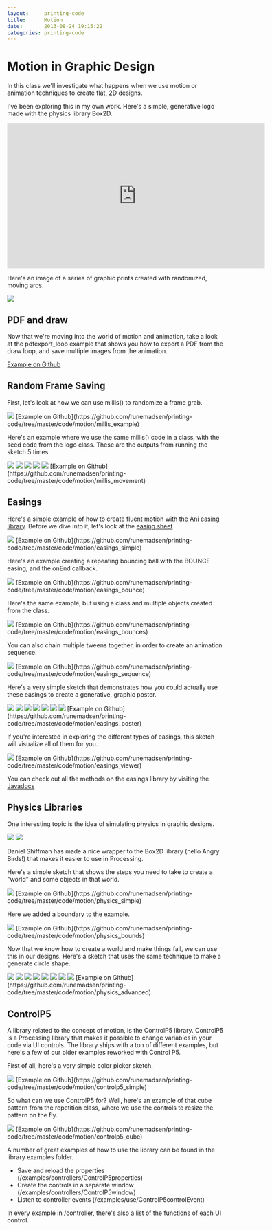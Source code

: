 ```yaml
---
layout:     printing-code
title:      Motion
date:       2013-08-24 19:15:22
categories: printing-code
---
```


Motion in Graphic Design
========================

In this class we'll investigate what happens when we use motion or animation techniques to create flat, 2D designs.

I've been exploring this in my own work. Here's a simple, generative logo made with the physics library Box2D.

<iframe src="http://player.vimeo.com/video/9513121?title=0&amp;byline=0&amp;portrait=0" width="600" height="338" frameborder="0" data-slideshow="self"> </iframe>

Here's an image of a series of graphic prints created with randomized, moving arcs.

<img src="http://runemadsen-2012.s3.amazonaws.com/printing-code-2012/motion/tiny_artist1_small.jpg" data-slideshow="http://runemadsen-2012.s3.amazonaws.com/printing-code-2012/motion/tiny_artist1.jpg" />


PDF and draw
------------

Now that we're moving into the world of motion and animation, take a look at the pdfexport_loop example that shows you how to export a PDF from the draw loop, and save multiple images from the animation.

[Example on Github](https://github.com/runemadsen/printing-code/tree/master/framework/pdfexport_loop)


Random Frame Saving
-------------------

First, let's look at how we can use millis() to randomize a frame grab.

<img src="http://runemadsen-2012.s3.amazonaws.com/printing-code-2012/motion/millis_example_small.jpg" data-slideshow="http://runemadsen-2012.s3.amazonaws.com/printing-code-2012/motion/millis_example.png" />
[Example on Github](https://github.com/runemadsen/printing-code/tree/master/code/motion/millis_example)

Here's an example where we use the same millis() code in a class, with the seed code from the logo class. These are the outputs from running the sketch 5 times.

<img src="http://runemadsen-2012.s3.amazonaws.com/printing-code-2012/motion/millis_movement1_small.jpg" data-slideshow="http://runemadsen-2012.s3.amazonaws.com/printing-code-2012/motion/millis_movement1.png" />

<img src="http://runemadsen-2012.s3.amazonaws.com/printing-code-2012/motion/millis_movement2_small.jpg" data-slideshow="http://runemadsen-2012.s3.amazonaws.com/printing-code-2012/motion/millis_movement2.png" />

<img src="http://runemadsen-2012.s3.amazonaws.com/printing-code-2012/motion/millis_movement3_small.jpg" data-slideshow="http://runemadsen-2012.s3.amazonaws.com/printing-code-2012/motion/millis_movement3.png" />

<img src="http://runemadsen-2012.s3.amazonaws.com/printing-code-2012/motion/millis_movement4_small.jpg" data-slideshow="http://runemadsen-2012.s3.amazonaws.com/printing-code-2012/motion/millis_movement4.png" />

<img src="http://runemadsen-2012.s3.amazonaws.com/printing-code-2012/motion/millis_movement5_small.jpg" data-slideshow="http://runemadsen-2012.s3.amazonaws.com/printing-code-2012/motion/millis_movement5.png" />
[Example on Github](https://github.com/runemadsen/printing-code/tree/master/code/motion/millis_movement)


Easings
-------

Here's a simple example of how to create fluent motion with the [Ani easing library](http://www.looksgood.de/libraries/Ani/). Before we dive into it, let's look at the [easing sheet](http://www.looksgood.de/libraries/Ani/Ani_Cheat_Sheet.pdf)

<img src="http://runemadsen-2012.s3.amazonaws.com/printing-code-2012/motion/easings_simple_small.jpg" data-slideshow="http://runemadsen-2012.s3.amazonaws.com/printing-code-2012/motion/easings_simple.png" />
[Example on Github](https://github.com/runemadsen/printing-code/tree/master/code/motion/easings_simple)

Here's an example creating a repeating bouncing ball with the BOUNCE easing, and the onEnd callback.

<img src="http://runemadsen-2012.s3.amazonaws.com/printing-code-2012/motion/easings_bounce_small.jpg" data-slideshow="http://runemadsen-2012.s3.amazonaws.com/printing-code-2012/motion/easings_bounce.png" />
[Example on Github](https://github.com/runemadsen/printing-code/tree/master/code/motion/easings_bounce)

Here's the same example, but using a class and multiple objects created from the class.

<img src="http://runemadsen-2012.s3.amazonaws.com/printing-code-2012/motion/easings_bounces_small.jpg" data-slideshow="http://runemadsen-2012.s3.amazonaws.com/printing-code-2012/motion/easings_bounces.png" />
[Example on Github](https://github.com/runemadsen/printing-code/tree/master/code/motion/easings_bounces)

You can also chain multiple tweens together, in order to create an animation sequence. 

<img src="http://runemadsen-2012.s3.amazonaws.com/printing-code-2012/motion/easings_bounce_small.jpg" data-slideshow="http://runemadsen-2012.s3.amazonaws.com/printing-code-2012/motion/easings_bounce.png" />
[Example on Github](https://github.com/runemadsen/printing-code/tree/master/code/motion/easings_sequence)

Here's a very simple sketch that demonstrates how you could actually use these easings to create a generative, graphic poster.

<img src="http://runemadsen-2012.s3.amazonaws.com/printing-code-2012/motion/easings_poster1_small.jpg" data-slideshow="http://runemadsen-2012.s3.amazonaws.com/printing-code-2012/motion/easings_poster1.png" />

<img src="http://runemadsen-2012.s3.amazonaws.com/printing-code-2012/motion/easings_poster2_small.jpg" data-slideshow="http://runemadsen-2012.s3.amazonaws.com/printing-code-2012/motion/easings_poster2.png" />

<img src="http://runemadsen-2012.s3.amazonaws.com/printing-code-2012/motion/easings_poster3_small.jpg" data-slideshow="http://runemadsen-2012.s3.amazonaws.com/printing-code-2012/motion/easings_poster3.png" />

<img src="http://runemadsen-2012.s3.amazonaws.com/printing-code-2012/motion/easings_poster4_small.jpg" data-slideshow="http://runemadsen-2012.s3.amazonaws.com/printing-code-2012/motion/easings_poster4.png" />

<img src="http://runemadsen-2012.s3.amazonaws.com/printing-code-2012/motion/easings_poster5_small.jpg" data-slideshow="http://runemadsen-2012.s3.amazonaws.com/printing-code-2012/motion/easings_poster5.png" />

<img src="http://runemadsen-2012.s3.amazonaws.com/printing-code-2012/motion/easings_poster6_small.jpg" data-slideshow="http://runemadsen-2012.s3.amazonaws.com/printing-code-2012/motion/easings_poster6.png" />

<img src="http://runemadsen-2012.s3.amazonaws.com/printing-code-2012/motion/easings_poster7_small.jpg" data-slideshow="http://runemadsen-2012.s3.amazonaws.com/printing-code-2012/motion/easings_poster7.png" />
[Example on Github](https://github.com/runemadsen/printing-code/tree/master/code/motion/easings_poster)

If you're interested in exploring the different types of easings, this sketch will visualize all of them for you.

<img src="http://runemadsen-2012.s3.amazonaws.com/printing-code-2012/motion/easings_viewer_small.jpg" data-slideshow="http://runemadsen-2012.s3.amazonaws.com/printing-code-2012/motion/easings_viewer.png" />
[Example on Github](https://github.com/runemadsen/printing-code/tree/master/code/motion/easings_viewer)

You can check out all the methods on the easings library by visiting the [Javadocs](http://www.looksgood.de/libraries/Ani/reference/index.html)


Physics Libraries
-----------------

One interesting topic is the idea of simulating physics in graphic designs.

<img src="http://runemadsen-2012.s3.amazonaws.com/printing-code-2012/form/rand_random1_small.jpg" data-slideshow="http://runemadsen-2012.s3.amazonaws.com/printing-code-2012/form/rand_random1.jpg" />

<img src="http://runemadsen-2012.s3.amazonaws.com/printing-code-2012/form/rand_random2_small.jpg" data-slideshow="http://runemadsen-2012.s3.amazonaws.com/printing-code-2012/form/rand_random2.jpg" />

Daniel Shiffman has made a nice wrapper to the Box2D library (hello Angry Birds!) that makes it easier to use in Processing.

Here's a simple sketch that shows the steps you need to take to create a "world" and some objects in that world.

<img src="http://runemadsen-2012.s3.amazonaws.com/printing-code-2012/motion/physics_simple_small.jpg" data-slideshow="http://runemadsen-2012.s3.amazonaws.com/printing-code-2012/motion/physics_simple.png" />
[Example on Github](https://github.com/runemadsen/printing-code/tree/master/code/motion/physics_simple)

Here we added a boundary to the example.

<img src="http://runemadsen-2012.s3.amazonaws.com/printing-code-2012/motion/physics_bounds_small.jpg" data-slideshow="http://runemadsen-2012.s3.amazonaws.com/printing-code-2012/motion/physics_bounds.png" />
[Example on Github](https://github.com/runemadsen/printing-code/tree/master/code/motion/physics_bounds)

Now that we know how to create a world and make things fall, we can use this in our designs. Here's a sketch that uses the same technique to make a generate circle shape.

<img src="http://runemadsen-2012.s3.amazonaws.com/printing-code-2012/motion/physics_advanced1_small.jpg" data-slideshow="http://runemadsen-2012.s3.amazonaws.com/printing-code-2012/motion/physics_advanced1.png" />

<img src="http://runemadsen-2012.s3.amazonaws.com/printing-code-2012/motion/physics_advanced2_small.jpg" data-slideshow="http://runemadsen-2012.s3.amazonaws.com/printing-code-2012/motion/physics_advanced2.png" />

<img src="http://runemadsen-2012.s3.amazonaws.com/printing-code-2012/motion/physics_advanced3_small.jpg" data-slideshow="http://runemadsen-2012.s3.amazonaws.com/printing-code-2012/motion/physics_advanced3.png" />

<img src="http://runemadsen-2012.s3.amazonaws.com/printing-code-2012/motion/physics_advanced4_small.jpg" data-slideshow="http://runemadsen-2012.s3.amazonaws.com/printing-code-2012/motion/physics_advanced4.png" />

<img src="http://runemadsen-2012.s3.amazonaws.com/printing-code-2012/motion/physics_advanced5_small.jpg" data-slideshow="http://runemadsen-2012.s3.amazonaws.com/printing-code-2012/motion/physics_advanced5.png" />

<img src="http://runemadsen-2012.s3.amazonaws.com/printing-code-2012/motion/physics_advanced6_small.jpg" data-slideshow="http://runemadsen-2012.s3.amazonaws.com/printing-code-2012/motion/physics_advanced6.png" />

<img src="http://runemadsen-2012.s3.amazonaws.com/printing-code-2012/motion/physics_advanced7_small.jpg" data-slideshow="http://runemadsen-2012.s3.amazonaws.com/printing-code-2012/motion/physics_advanced7.png" />

<img src="http://runemadsen-2012.s3.amazonaws.com/printing-code-2012/motion/physics_advanced8_small.jpg" data-slideshow="http://runemadsen-2012.s3.amazonaws.com/printing-code-2012/motion/physics_advanced8.png" />
[Example on Github](https://github.com/runemadsen/printing-code/tree/master/code/motion/physics_advanced)


ControlP5
---------

A library related to the concept of motion, is the ControlP5 library. ControlP5 is a Processing library that makes it possible to change variables in your code via UI controls. The library ships with a ton of different examples, but here's a few of our older examples reworked with Control P5.

First of all, here's a very simple color picker sketch.

<img src="http://runemadsen-2012.s3.amazonaws.com/printing-code-2012/motion/controlp5_simple_small.jpg" data-slideshow="http://runemadsen-2012.s3.amazonaws.com/printing-code-2012/motion/controlp5_simple.jpg" />
[Example on Github](https://github.com/runemadsen/printing-code/tree/master/code/motion/controlp5_simple)

So what can we use ControlP5 for? Well, here's an example of that cube pattern from the repetition class, where we use the controls to resize the pattern on the fly.

<img src="http://runemadsen-2012.s3.amazonaws.com/printing-code-2012/motion/controlp5_cube_small.jpg" data-slideshow="http://runemadsen-2012.s3.amazonaws.com/printing-code-2012/motion/controlp5_cube.jpg" />
[Example on Github](https://github.com/runemadsen/printing-code/tree/master/code/motion/controlp5_cube)

A number of great examples of how to use the library can be found in the library examples folder.

* Save and reload the properties (/examples/controllers/ControlP5properties)
* Create the controls in a separate window (/examples/controllers/ControlP5window)
* Listen to controller events (/examples/use/ControlP5controlEvent)

In every example in /controller, there's also a list of the functions of each UI control.



